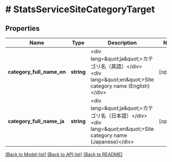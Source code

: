 # # StatsServiceSiteCategoryTarget

## Properties

Name | Type | Description | Notes
------------ | ------------- | ------------- | -------------
**category_full_name_en** | **string** | &lt;div lang&#x3D;\&quot;ja\&quot;&gt;カテゴリ名（英語）&lt;/div&gt; &lt;div lang&#x3D;\&quot;en\&quot;&gt;Site category name (English)&lt;/div&gt; | [optional]
**category_full_name_ja** | **string** | &lt;div lang&#x3D;\&quot;ja\&quot;&gt;カテゴリ名（日本語）&lt;/div&gt; &lt;div lang&#x3D;\&quot;en\&quot;&gt;Site category name (Japanese)&lt;/div&gt; | [optional]

[[Back to Model list]](../../README.md#models) [[Back to API list]](../../README.md#endpoints) [[Back to README]](../../README.md)
